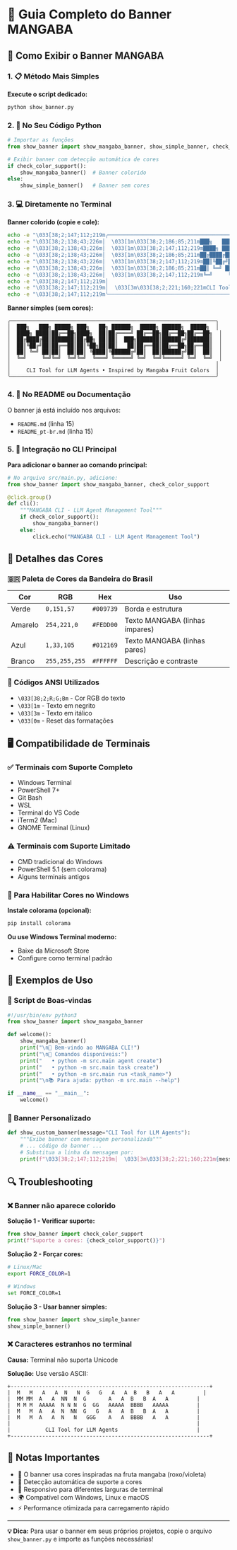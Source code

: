 # 🥭 Guia Completo do Banner MANGABA

## 🎨 Como Exibir o Banner MANGABA

### 1. 📋 Método Mais Simples

**Execute o script dedicado:**
```bash
python show_banner.py
```

### 2. 🐍 No Seu Código Python

```python
# Importar as funções
from show_banner import show_mangaba_banner, show_simple_banner, check_color_support

# Exibir banner com detecção automática de cores
if check_color_support():
    show_mangaba_banner()  # Banner colorido
else:
    show_simple_banner()   # Banner sem cores
```

### 3. 💻 Diretamente no Terminal

**Banner colorido (copie e cole):**
```bash
echo -e "\033[38;2;147;112;219m╭─────────────────────────────────────────────────────────────────╮\033[0m"
echo -e "\033[38;2;138;43;226m│  \033[1m\033[38;2;186;85;211m███╗   ███╗ █████╗ ███╗   ██╗ ██████╗  █████╗ ██████╗  █████╗\033[0m\033[38;2;138;43;226m  │\033[0m"
echo -e "\033[38;2;138;43;226m│  \033[1m\033[38;2;147;112;219m████╗ ████║██╔══██╗████╗  ██║██╔════╝ ██╔══██╗██╔══██╗██╔══██╗\033[0m\033[38;2;138;43;226m  │\033[0m"
echo -e "\033[38;2;138;43;226m│  \033[1m\033[38;2;186;85;211m██╔████╔██║███████║██╔██╗ ██║██║  ███╗███████║██████╔╝███████║\033[0m\033[38;2;138;43;226m  │\033[0m"
echo -e "\033[38;2;138;43;226m│  \033[1m\033[38;2;147;112;219m██║╚██╔╝██║██╔══██║██║╚██╗██║██║   ██║██╔══██║██╔══██╗██╔══██║\033[0m\033[38;2;138;43;226m  │\033[0m"
echo -e "\033[38;2;138;43;226m│  \033[1m\033[38;2;186;85;211m██║ ╚═╝ ██║██║  ██║██║ ╚████║╚██████╔╝██║  ██║██████╔╝██║  ██║\033[0m\033[38;2;138;43;226m  │\033[0m"
echo -e "\033[38;2;138;43;226m│  \033[1m\033[38;2;147;112;219m╚═╝     ╚═╝╚═╝  ╚═╝╚═╝  ╚═══╝ ╚═════╝ ╚═╝  ╚═╝╚═════╝ ╚═╝  ╚═╝\033[0m\033[38;2;138;43;226m  │\033[0m"
echo -e "\033[38;2;147;112;219m│                                                                 │\033[0m"
echo -e "\033[38;2;147;112;219m│  \033[3m\033[38;2;221;160;221mCLI Tool for LLM Agents • Inspired by Mangaba Fruit Colors\033[0m\033[38;2;147;112;219m     │\033[0m"
echo -e "\033[38;2;147;112;219m╰─────────────────────────────────────────────────────────────────╯\033[0m"
```

**Banner simples (sem cores):**
```
╭─────────────────────────────────────────────────────────────────╮
│  ███╗   ███╗ █████╗ ███╗   ██╗ ██████╗  █████╗ ██████╗  █████╗  │
│  ████╗ ████║██╔══██╗████╗  ██║██╔════╝ ██╔══██╗██╔══██╗██╔══██╗  │
│  ██╔████╔██║███████║██╔██╗ ██║██║  ███╗███████║██████╔╝███████║  │
│  ██║╚██╔╝██║██╔══██║██║╚██╗██║██║   ██║██╔══██║██╔══██╗██╔══██║  │
│  ██║ ╚═╝ ██║██║  ██║██║ ╚████║╚██████╔╝██║  ██║██████╔╝██║  ██║  │
│  ╚═╝     ╚═╝╚═╝  ╚═╝╚═╝  ╚═══╝ ╚═════╝ ╚═╝  ╚═╝╚═════╝ ╚═╝  ╚═╝  │
│                                                                 │
│     CLI Tool for LLM Agents • Inspired by Mangaba Fruit Colors  │
╰─────────────────────────────────────────────────────────────────╯
```

### 4. 📄 No README ou Documentação

O banner já está incluído nos arquivos:
- `README.md` (linha 15)
- `README_pt-br.md` (linha 15)

### 5. 🎯 Integração no CLI Principal

**Para adicionar o banner ao comando principal:**

```python
# No arquivo src/main.py, adicione:
from show_banner import show_mangaba_banner, check_color_support

@click.group()
def cli():
    """MANGABA CLI - LLM Agent Management Tool"""
    if check_color_support():
        show_mangaba_banner()
    else:
        click.echo("MANGABA CLI - LLM Agent Management Tool")
```

## 🎨 Detalhes das Cores

### 🇧🇷 Paleta de Cores da Bandeira do Brasil

| Cor | RGB | Hex | Uso |
|-----|-----|-----|-----|
| Verde | `0,151,57` | `#009739` | Borda e estrutura |
| Amarelo | `254,221,0` | `#FEDD00` | Texto MANGABA (linhas ímpares) |
| Azul | `1,33,105` | `#012169` | Texto MANGABA (linhas pares) |
| Branco | `255,255,255` | `#FFFFFF` | Descrição e contraste |

### 🔧 Códigos ANSI Utilizados

- `\033[38;2;R;G;Bm` - Cor RGB do texto
- `\033[1m` - Texto em negrito
- `\033[3m` - Texto em itálico
- `\033[0m` - Reset das formatações

## 🖥️ Compatibilidade de Terminais

### ✅ Terminais com Suporte Completo
- Windows Terminal
- PowerShell 7+
- Git Bash
- WSL
- Terminal do VS Code
- iTerm2 (Mac)
- GNOME Terminal (Linux)

### ⚠️ Terminais com Suporte Limitado
- CMD tradicional do Windows
- PowerShell 5.1 (sem colorama)
- Alguns terminais antigos

### 🔧 Para Habilitar Cores no Windows

**Instale colorama (opcional):**
```bash
pip install colorama
```

**Ou use Windows Terminal moderno:**
- Baixe da Microsoft Store
- Configure como terminal padrão

## 🚀 Exemplos de Uso

### 📱 Script de Boas-vindas

```python
#!/usr/bin/env python3
from show_banner import show_mangaba_banner

def welcome():
    show_mangaba_banner()
    print("\n🎉 Bem-vindo ao MANGABA CLI!")
    print("\n🚀 Comandos disponíveis:")
    print("   • python -m src.main agent create")
    print("   • python -m src.main task create")
    print("   • python -m src.main run <task_name>")
    print("\n📚 Para ajuda: python -m src.main --help")

if __name__ == "__main__":
    welcome()
```

### 🎨 Banner Personalizado

```python
def show_custom_banner(message="CLI Tool for LLM Agents"):
    """Exibe banner com mensagem personalizada"""
    # ... código do banner ...
    # Substitua a linha da mensagem por:
    print(f"\033[38;2;147;112;219m│  \033[3m\033[38;2;221;160;221m{message.center(63)}\033[0m\033[38;2;147;112;219m     │\033[0m")
```

## 🔍 Troubleshooting

### ❌ Banner não aparece colorido

**Solução 1 - Verificar suporte:**
```python
from show_banner import check_color_support
print(f"Suporte a cores: {check_color_support()}")
```

**Solução 2 - Forçar cores:**
```bash
# Linux/Mac
export FORCE_COLOR=1

# Windows
set FORCE_COLOR=1
```

**Solução 3 - Usar banner simples:**
```python
from show_banner import show_simple_banner
show_simple_banner()
```

### ❌ Caracteres estranhos no terminal

**Causa:** Terminal não suporta Unicode

**Solução:** Use versão ASCII:
```
+---------------------------------------------------------------+
|  M   M   A   A  N   N  G   G   A   A  B   B   A   A         |
|  MM MM  A   A  NN  N  G       A   A  B   B  A   A         |
|  M M M  AAAAA  N N N  G  GG   AAAAA  BBBB   AAAAA         |
|  M   M  A   A  N  NN  G   G   A   A  B   B  A   A         |
|  M   M  A   A  N   N   GGG    A   A  BBBB   A   A         |
|                                                           |
|           CLI Tool for LLM Agents                         |
+---------------------------------------------------------------+
```

## 📝 Notas Importantes

- 🎨 O banner usa cores inspiradas na fruta mangaba (roxo/violeta)
- 🔧 Detecção automática de suporte a cores
- 📱 Responsivo para diferentes larguras de terminal
- 🌍 Compatível com Windows, Linux e macOS
- ⚡ Performance otimizada para carregamento rápido

---

**💡 Dica:** Para usar o banner em seus próprios projetos, copie o arquivo `show_banner.py` e importe as funções necessárias!